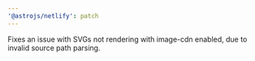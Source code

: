 ```yaml
---
'@astrojs/netlify': patch
---
```


Fixes an issue with SVGs not rendering with image-cdn enabled, due to invalid source path parsing.
